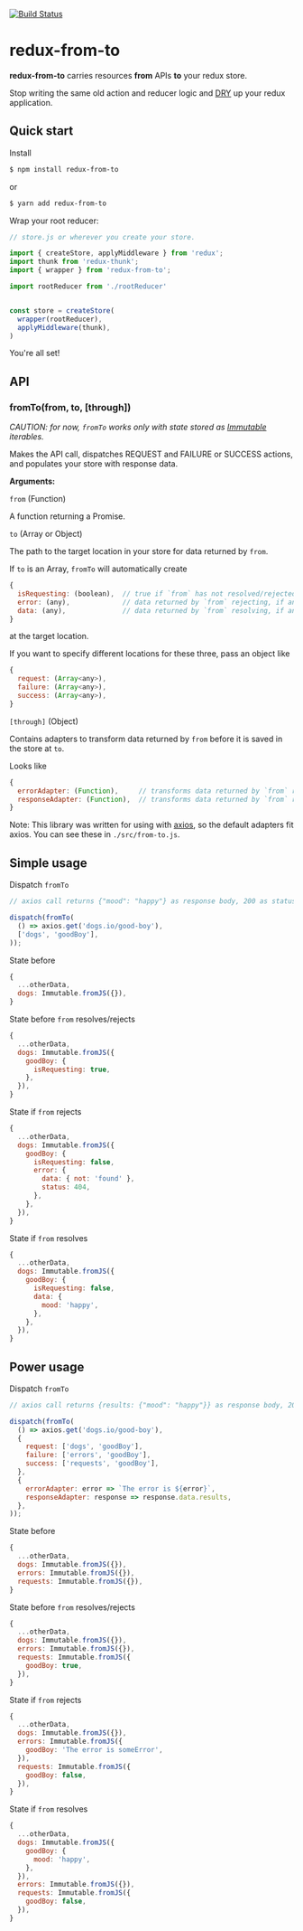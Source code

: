 [![Build Status](https://travis-ci.org/bratushka/redux-from-to.svg?branch=master)](https://travis-ci.org/bratushka/redux-from-to)

# redux-from-to

**redux-from-to** carries resources **from** APIs **to** your redux store.

Stop writing the same old action and reducer logic and [DRY](https://en.wikipedia.org/wiki/Don%27t_repeat_yourself) up your redux application.

## Quick start

Install

```sh
$ npm install redux-from-to
```

or

```sh
$ yarn add redux-from-to
```

Wrap your root reducer:

```js
// store.js or wherever you create your store.

import { createStore, applyMiddleware } from 'redux';
import thunk from 'redux-thunk';
import { wrapper } from 'redux-from-to';

import rootReducer from './rootReducer'


const store = createStore(
  wrapper(rootReducer),
  applyMiddleware(thunk),
)
```

You're all set!


## API

### fromTo(from, to, [through])

_CAUTION: for now, `fromTo` works only with state stored as [Immutable](https://github.com/facebook/immutable-js/) iterables._

Makes the API call, dispatches REQUEST and FAILURE or SUCCESS actions, and populates your store with response data.

**Arguments:**

`from` (Function)

A function returning a Promise.

`to` (Array<string> or Object)

The path to the target location in your store for data returned by `from`.

If `to` is an Array, `fromTo` will automatically create

```js
{
  isRequesting: (boolean),  // true if `from` has not resolved/rejected
  error: (any),             // data returned by `from` rejecting, if any
  data: (any),              // data returned by `from` resolving, if any
}
```

at the target location.

If you want to specify different locations for these three, pass an object like

```js
{
  request: (Array<any>),
  failure: (Array<any>),
  success: (Array<any>),
}
```

`[through]` (Object)

Contains adapters to transform data returned by `from` before it is saved in the store at `to`.

Looks like

```js
{
  errorAdapter: (Function),     // transforms data returned by `from` rejecting, if any
  responseAdapter: (Function),  // transforms data returned by `from` resolving, if any
}
```

Note: This library was written for using with [axios](https://github.com/mzabriskie/axios), so the
 default adapters fit axios. You can see these in `./src/from-to.js`.

## Simple usage

Dispatch `fromTo`

```js
// axios call returns {"mood": "happy"} as response body, 200 as status

dispatch(fromTo(
  () => axios.get('dogs.io/good-boy'),
  ['dogs', 'goodBoy'],
));
```

State before

```js
{
  ...otherData,
  dogs: Immutable.fromJS({}),
}
```

State before `from` resolves/rejects

```js
{
  ...otherData,
  dogs: Immutable.fromJS({
    goodBoy: {
      isRequesting: true,
    },
  }),
}
```

State if `from` rejects

```js
{
  ...otherData,
  dogs: Immutable.fromJS({
    goodBoy: {
      isRequesting: false,
      error: {
        data: { not: 'found' },
        status: 404,
      },
    },
  }),
}
```

State if `from` resolves

```js
{
  ...otherData,
  dogs: Immutable.fromJS({
    goodBoy: {
      isRequesting: false,
      data: {
        mood: 'happy',
      },
    },
  }),
}
```

## Power usage

Dispatch `fromTo`

```js
// axios call returns {results: {"mood": "happy"}} as response body, 200 as status

dispatch(fromTo(
  () => axios.get('dogs.io/good-boy'),
  {
    request: ['dogs', 'goodBoy'],
    failure: ['errors', 'goodBoy'],
    success: ['requests', 'goodBoy'],
  },
  {
    errorAdapter: error => `The error is ${error}`,
    responseAdapter: response => response.data.results,
  },
));
```

State before

```js
{
  ...otherData,
  dogs: Immutable.fromJS({}),
  errors: Immutable.fromJS({}),
  requests: Immutable.fromJS({}),
}
```

State before `from` resolves/rejects

```js
{
  ...otherData,
  dogs: Immutable.fromJS({}),
  errors: Immutable.fromJS({}),
  requests: Immutable.fromJS({
    goodBoy: true,
  }),
}
```

State if `from` rejects

```js
{
  ...otherData,
  dogs: Immutable.fromJS({}),
  errors: Immutable.fromJS({
    goodBoy: 'The error is someError',
  }),
  requests: Immutable.fromJS({
    goodBoy: false,
  }),
}
```

State if `from` resolves

```js
{
  ...otherData,
  dogs: Immutable.fromJS({
    goodBoy: {
      mood: 'happy',
    },
  }),
  errors: Immutable.fromJS({}),
  requests: Immutable.fromJS({
    goodBoy: false,
  }),
}
```
